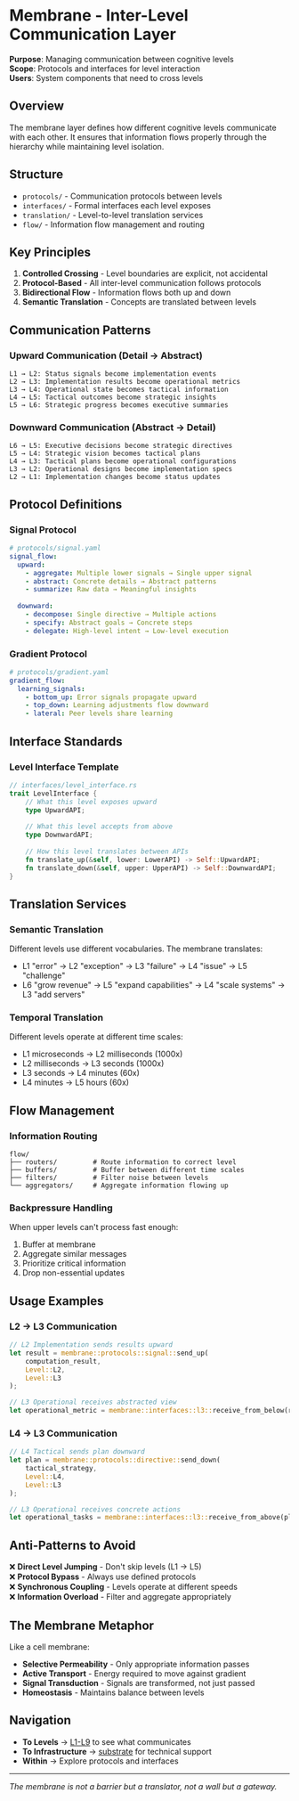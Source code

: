 # Membrane - Inter-Level Communication Layer

**Purpose**: Managing communication between cognitive levels  
**Scope**: Protocols and interfaces for level interaction  
**Users**: System components that need to cross levels

## Overview

The membrane layer defines how different cognitive levels communicate with each other. It ensures that information flows properly through the hierarchy while maintaining level isolation.

## Structure

- `protocols/` - Communication protocols between levels
- `interfaces/` - Formal interfaces each level exposes
- `translation/` - Level-to-level translation services
- `flow/` - Information flow management and routing

## Key Principles

1. **Controlled Crossing** - Level boundaries are explicit, not accidental
2. **Protocol-Based** - All inter-level communication follows protocols
3. **Bidirectional Flow** - Information flows both up and down
4. **Semantic Translation** - Concepts are translated between levels

## Communication Patterns

### Upward Communication (Detail → Abstract)
```
L1 → L2: Status signals become implementation events
L2 → L3: Implementation results become operational metrics  
L3 → L4: Operational state becomes tactical information
L4 → L5: Tactical outcomes become strategic insights
L5 → L6: Strategic progress becomes executive summaries
```

### Downward Communication (Abstract → Detail)
```
L6 → L5: Executive decisions become strategic directives
L5 → L4: Strategic vision becomes tactical plans
L4 → L3: Tactical plans become operational configurations
L3 → L2: Operational designs become implementation specs
L2 → L1: Implementation changes become status updates
```

## Protocol Definitions

### Signal Protocol
```yaml
# protocols/signal.yaml
signal_flow:
  upward:
    - aggregate: Multiple lower signals → Single upper signal
    - abstract: Concrete details → Abstract patterns
    - summarize: Raw data → Meaningful insights
  
  downward:
    - decompose: Single directive → Multiple actions
    - specify: Abstract goals → Concrete steps
    - delegate: High-level intent → Low-level execution
```

### Gradient Protocol
```yaml
# protocols/gradient.yaml
gradient_flow:
  learning_signals:
    - bottom_up: Error signals propagate upward
    - top_down: Learning adjustments flow downward
    - lateral: Peer levels share learning
```

## Interface Standards

### Level Interface Template
```rust
// interfaces/level_interface.rs
trait LevelInterface {
    // What this level exposes upward
    type UpwardAPI;
    
    // What this level accepts from above
    type DownwardAPI;
    
    // How this level translates between APIs
    fn translate_up(&self, lower: LowerAPI) -> Self::UpwardAPI;
    fn translate_down(&self, upper: UpperAPI) -> Self::DownwardAPI;
}
```

## Translation Services

### Semantic Translation
Different levels use different vocabularies. The membrane translates:

- L1 "error" → L2 "exception" → L3 "failure" → L4 "issue" → L5 "challenge"
- L6 "grow revenue" → L5 "expand capabilities" → L4 "scale systems" → L3 "add servers"

### Temporal Translation
Different levels operate at different time scales:

- L1 microseconds → L2 milliseconds (1000x)
- L2 milliseconds → L3 seconds (1000x)
- L3 seconds → L4 minutes (60x)
- L4 minutes → L5 hours (60x)

## Flow Management

### Information Routing
```
flow/
├── routers/         # Route information to correct level
├── buffers/         # Buffer between different time scales
├── filters/         # Filter noise between levels
└── aggregators/     # Aggregate information flowing up
```

### Backpressure Handling
When upper levels can't process fast enough:
1. Buffer at membrane
2. Aggregate similar messages
3. Prioritize critical information
4. Drop non-essential updates

## Usage Examples

### L2 → L3 Communication
```rust
// L2 Implementation sends results upward
let result = membrane::protocols::signal::send_up(
    computation_result,
    Level::L2,
    Level::L3
);

// L3 Operational receives abstracted view
let operational_metric = membrane::interfaces::l3::receive_from_below(result);
```

### L4 → L3 Communication
```rust
// L4 Tactical sends plan downward
let plan = membrane::protocols::directive::send_down(
    tactical_strategy,
    Level::L4,
    Level::L3
);

// L3 Operational receives concrete actions
let operational_tasks = membrane::interfaces::l3::receive_from_above(plan);
```

## Anti-Patterns to Avoid

❌ **Direct Level Jumping** - Don't skip levels (L1 → L5)  
❌ **Protocol Bypass** - Always use defined protocols  
❌ **Synchronous Coupling** - Levels operate at different speeds  
❌ **Information Overload** - Filter and aggregate appropriately

## The Membrane Metaphor

Like a cell membrane:
- **Selective Permeability** - Only appropriate information passes
- **Active Transport** - Energy required to move against gradient
- **Signal Transduction** - Signals are transformed, not just passed
- **Homeostasis** - Maintains balance between levels

## Navigation

- **To Levels** → [L1-L9](../) to see what communicates
- **To Infrastructure** → [substrate](../substrate/) for technical support
- **Within** → Explore protocols and interfaces

---

*The membrane is not a barrier but a translator, not a wall but a gateway.*